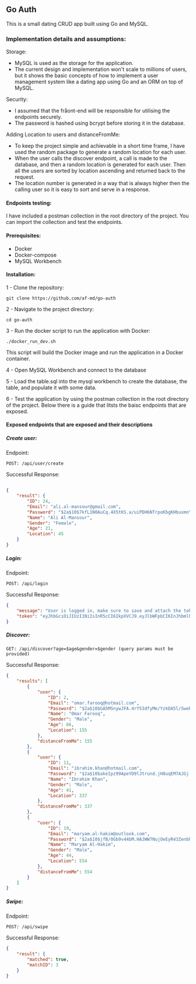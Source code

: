 
## Go Auth

This is a small dating CRUD app built using Go and MySQL.

### Implementation details and assumptions:

Storage:

- MySQL is used as the storage for the application.
- The current design and implementation won't scale to millions of users, but it shows the basic concepts of how to implement a user management system like a dating app using Go and an ORM on top of MySQL.

Security:

- I assumed that the fråont-end will be responsible for utilising the endpoints securely.
- The password is hashed using bcrypt before storing it in the database.

Adding Location to users and distanceFromMe:

- To keep the project simple and achievable in a short time frame, I have used the random package to generate a random location for each user.
- When the user calls the discover endpoint, a call is made to the database, and then a random location is generated for each user. Then all the users are sorted by location ascending and returned back to the request.
- The location number is generated in a way that is always higher then the calling user so it is easy to sort and serve in a response.


#### Endpoints testing:

I have included a postman collection in the root directory of the project. You can import the collection and test the endpoints.

#### Prerequisites:

- Docker
- Docker-compose
- MySQL Workbench

#### Installation:

1 - Clone the repository:

    git clone https://github.com/af-md/go-auth

2 - Navigate to the project directory:

    cd go-auth

3 - Run the docker script to run the application with Docker:

    ./docker_run_dev.sh
This script will build the Docker image and run the application in a Docker container.

4 - Open MySQL Workbench and connect to the database

5 - Load the table.sql into the mysql workbench to create the database, the table, and populate it with some data.

6 - Test the application by using the postman collection in the root directory of the project. Below there is a guide that litsts the baisc endpoints that are exposed.

#### Exposed endpoints that are exposed and their descriptions

##### Create user:

Endpoint:

    POST: /api/user/create

Successful Response:

```json

{
    "result": {
        "ID": 24,
        "Email": "ali.al-mansour@gmail.com",
        "Password": "$2a$10$7kfL1N0AuCq.4X5tKS.a/uiPDH6NTrpoKbgKHbuxmnYO7OVY68ikq",
        "Name": "Ali Al-Mansour",
        "Gender": "Female",
        "Age": 21,
        "Location": 45
    }
} 
 ```

##### Login:

Endpoint:

    POST: /api/login

Successful Response:

```json
{
    "message": "User is logged in, make sure to save and attach the token to the next request as a Bearer token to show that the user is logged in. Without the token the request will be rejected.",
    "token": "eyJhbGciOiJIUzI1NiIsInR5cCI6IkpXVCJ9.eyJlbWFpbCI6InJhbmlhLnNhbGVoQGV4YW1wbGUuY29tIn0.33MT2ubjNDpKJ0ZXF-x4_AjMNDo-6R5tWqYZqVYxIwo"
}
 ```

##### Discover:

    GET: /api/discover?age=$age&gender=$gender (query params must be provided)

Successful Response:

```json
{
    "results": [
        {
            "user": {
                "ID": 2,
                "Email": "omar.farooq@hotmail.com",
                "Password": "$2a$10$GA5MSnywJFA.4rY53dfyMe/YzkDA5l/Sweby43C9zxx6sVgPdaiDS",
                "Name": "Omar Farooq",
                "Gender": "Male",
                "Age": 66,
                "Location": 155
            },
            "distanceFromMe": 155
        },
        {
            "user": {
                "ID": 11,
                "Email": "ibrahim.khan@hotmail.com",
                "Password": "$2a$10$akeIpz99ApeYD9lJtrund.jH8uqEM7AJGj.QVsONwkqn2dLLoLGae",
                "Name": "Ibrahim Khan",
                "Gender": "Male",
                "Age": 41,
                "Location": 337
            },
            "distanceFromMe": 337
        },
        {
            "user": {
                "ID": 19,
                "Email": "maryam.al-hakim@outlook.com",
                "Password": "$2a$10$jfB/0Gb9v44bM.HAJWW7NujOeEyR43ZenbhTsiRNFZTj3hXrssJrS",
                "Name": "Maryam Al-Hakim",
                "Gender": "Male",
                "Age": 44,
                "Location": 554
            },
            "distanceFromMe": 554
        }
    ]
}
 ```

##### Swipe:

Endpoint:

    POST: /api/swipe

Successful Response:

```json
{
    "result": {
        "matched": true,
        "matchID": 3
    }
}
```